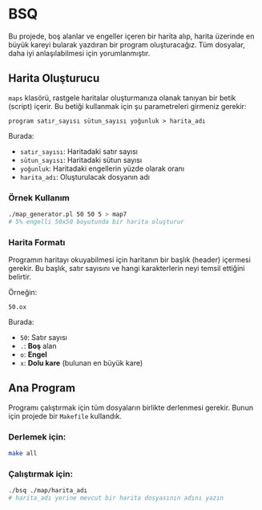 # BSQ

Bu projede, boş alanlar ve engeller içeren bir harita alıp, harita üzerinde en büyük kareyi bularak yazdıran bir program oluşturacağız. Tüm dosyalar, daha iyi anlaşılabilmesi için yorumlanmıştır.

## Harita Oluşturucu

`maps` klasörü, rastgele haritalar oluşturmanıza olanak tanıyan bir betik (script) içerir. Bu betiği kullanmak için şu parametreleri girmeniz gerekir:

```
program satır_sayısı sütun_sayısı yoğunluk > harita_adı
```

Burada:

- `satır_sayısı`: Haritadaki satır sayısı  
- `sütun_sayısı`: Haritadaki sütun sayısı  
- `yoğunluk`: Haritadaki engellerin yüzde olarak oranı  
- `harita_adı`: Oluşturulacak dosyanın adı

### Örnek Kullanım

```bash
./map_generator.pl 50 50 5 > map7
# 5% engelli 50x50 boyutunda bir harita oluşturur
```

### Harita Formatı

Programın haritayı okuyabilmesi için haritanın bir başlık (header) içermesi gerekir. Bu başlık, satır sayısını ve hangi karakterlerin neyi temsil ettiğini belirtir.

Örneğin:

```
50.ox
```

Burada:

- `50`: Satır sayısı  
- `.`: **Boş** alan  
- `o`: **Engel**  
- `x`: **Dolu kare** (bulunan en büyük kare)

## Ana Program

Programı çalıştırmak için tüm dosyaların birlikte derlenmesi gerekir. Bunun için projede bir `Makefile` kullandık.

### Derlemek için:

```bash
make all
```

### Çalıştırmak için:

```bash
./bsq ./map/harita_adı
# harita_adı yerine mevcut bir harita dosyasının adını yazın
```
